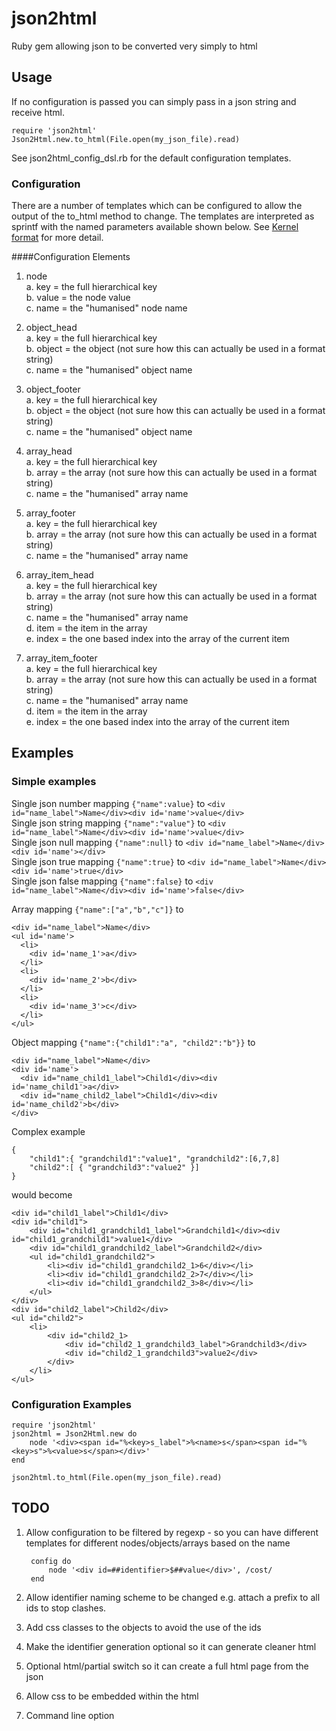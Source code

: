 # json2html
Ruby gem allowing json to be converted very simply to html

## Usage
If no configuration is passed you can simply pass in a json string and receive html.

    require 'json2html'  
    Json2Html.new.to_html(File.open(my_json_file).read)

See json2html_config_dsl.rb for the default configuration templates.

### Configuration
There are a number of templates which can be configured to allow the output of the to_html method to change.  The 
templates are interpreted as sprintf with the named parameters available shown below.  See 
[Kernel format](http://ruby-doc.org/core-2.2.0/Kernel.html#method-i-format) for more detail.  

####Configuration Elements  

1. node  
    a. key = the full hierarchical key   
    b. value = the node value  
    c. name = the "humanised" node name  
    
2. object_head  
    a. key = the full hierarchical key   
    b. object = the object (not sure how this can actually be used in a format string)  
    c. name = the "humanised" object name 
       
3. object_footer  
    a. key = the full hierarchical key   
    b. object = the object (not sure how this can actually be used in a format string)  
    c. name = the "humanised" object name 
         
4. array_head  
    a. key = the full hierarchical key     
    b. array = the array (not sure how this can actually be used in a format string)    
    c. name = the "humanised" array name   
    
5. array_footer  
    a. key = the full hierarchical key     
    b. array = the array (not sure how this can actually be used in a format string)    
    c. name = the "humanised" array name   
    
6. array_item_head  
    a. key = the full hierarchical key     
    b. array = the array (not sure how this can actually be used in a format string)    
    c. name = the "humanised" array name  
    d. item = the item in the array  
    e. index = the one based index into the array of the current item
    
7. array_item_footer  
    a. key = the full hierarchical key     
    b. array = the array (not sure how this can actually be used in a format string)    
    c. name = the "humanised" array name  
    d. item = the item in the array  
    e. index = the one based index into the array of the current item

## Examples
### Simple examples
Single json number mapping `{"name":value}` to `<div id="name_label">Name</div><div id='name'>value</div>`  
Single json string mapping `{"name":"value"}` to `<div id="name_label">Name</div><div id='name'>value</div>`  
Single json null mapping `{"name":null}` to `<div id="name_label">Name</div><div id='name'></div>`  
Single json true mapping `{"name":true}` to `<div id="name_label">Name</div><div id='name'>true</div>`  
Single json false mapping `{"name":false}` to `<div id="name_label">Name</div><div id='name'>false</div>`  

Array mapping `{"name":["a","b","c"]}` to  
  
    <div id="name_label">Name</div>
    <ul id='name'>  
      <li>  
        <div id='name_1'>a</div>  
      </li>  
      <li>  
        <div id='name_2'>b</div>  
      </li>  
      <li>  
        <div id='name_3'>c</div>  
      </li>  
    </ul>  
    
Object mapping `{"name":{"child1":"a", "child2":"b"}}` to

    <div id="name_label">Name</div>
    <div id='name'>
      <div id="name_child1_label">Child1</div><div id='name_child1'>a</div>
      <div id="name_child2_label">Child1</div><div id='name_child2'>b</div>
    </div>  
    
Complex example

    {
        "child1":{ "grandchild1":"value1", "grandchild2":[6,7,8]
        "child2":[ { "grandchild3":"value2" }]
    }
    
would become

    <div id="child1_label">Child1</div>
    <div id="child1">
        <div id="child1_grandchild1_label">Grandchild1</div><div id="child1_grandchild1">value1</div>
        <div id="child1_grandchild2_label">Grandchild2</div>
        <ul id="child1_grandchild2">
            <li><div id="child1_grandchild2_1>6</div></li>
            <li><div id="child1_grandchild2_2>7</div></li>
            <li><div id="child1_grandchild2_3>8</div></li>
        </ul>
    </div>
    <div id="child2_label">Child2</div>
    <ul id="child2">
        <li>
            <div id="child2_1>
                <div id="child2_1_grandchild3_label">Grandchild3</div>
                <div id="child2_1_grandchild3">value2</div>     
            </div>
        </li>
    </ul>
    
### Configuration Examples

    require 'json2html'  
    json2html = Json2Html.new do
        node '<div><span id="%<key>s_label">%<name>s</span><span id="%<key>s">%<value>s</span></div>'
    end
    
    json2html.to_html(File.open(my_json_file).read)
    
    
## TODO
1. Allow configuration to be filtered by regexp - so you can have different templates for different nodes/objects/arrays
 based on the name

        config do  
            node '<div id=##identifier>$##value</div>', /cost/  
        end
        
2. Allow identifier naming scheme to be changed e.g. attach a prefix to all ids to stop clashes.

3. Add css classes to the objects to avoid the use of the ids

4. Make the identifier generation optional so it can generate cleaner html

5. Optional html/partial switch so it can create a full html page from the json

6. Allow css to be embedded within the html

7. Command line option
 
